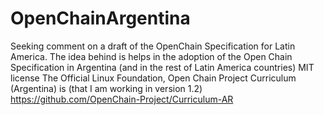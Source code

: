 # OpenChainArgentina
Seeking comment on a draft of the OpenChain Specification for Latin America. The idea behind is helps in the adoption of the Open Chain Specification in Argentina (and in the rest of Latin America countries)
MIT license
The Official Linux Foundation, Open Chain Project Curriculum (Argentina) is (that I am working in version 1.2)
https://github.com/OpenChain-Project/Curriculum-AR
